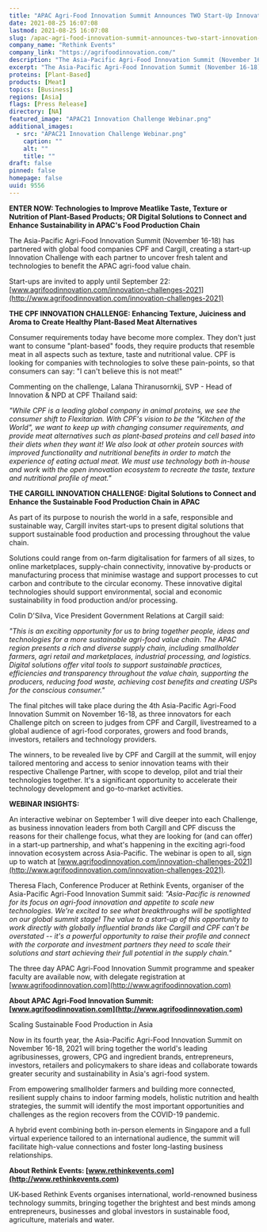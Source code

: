 ```yaml
---
title: "APAC Agri-Food Innovation Summit Announces TWO Start-Up Innovation Challenges, with CPF and Cargill"
date: 2021-08-25 16:07:08
lastmod: 2021-08-25 16:07:08
slug: /apac-agri-food-innovation-summit-announces-two-start-innovation-challenges-cpf-and-cargill
company_name: "Rethink Events"
company_link: "https://agrifoodinnovation.com/"
description: "​​​​​​​The Asia-Pacific Agri-Food Innovation Summit (November 16-18) has partnered with global food companies CPF and Cargill, creating a start-up Innovation Challenge with each partner to uncover fresh talent and technologies to benefit the APAC agri-food value chain."
excerpt: "​​​​​​​The Asia-Pacific Agri-Food Innovation Summit (November 16-18) has partnered with global food companies CPF and Cargill, creating a start-up Innovation Challenge with each partner to uncover fresh talent and technologies to benefit the APAC agri-food value chain."
proteins: [Plant-Based]
products: [Meat]
topics: [Business]
regions: [Asia]
flags: [Press Release]
directory: [NA]
featured_image: "APAC21 Innovation Challenge Webinar.png"
additional_images:
  - src: "APAC21 Innovation Challenge Webinar.png"
    caption: ""
    alt: ""
    title: ""
draft: false
pinned: false
homepage: false
uuid: 9556
---
```

**ENTER NOW: Technologies to Improve Meatlike Taste, Texture or
Nutrition of Plant-Based Products; OR Digital Solutions to Connect and
Enhance Sustainability in APAC's Food Production Chain**

The Asia-Pacific Agri-Food Innovation Summit (November 16-18) has
partnered with global food companies CPF and Cargill, creating a
start-up Innovation Challenge with each partner to uncover fresh talent
and technologies to benefit the APAC agri-food value chain.

Start-ups are invited to apply until September 22:
[www.agrifoodinnovation.com/innovation-challenges-2021](http://www.agrifoodinnovation.com/innovation-challenges-2021)

**THE CPF INNOVATION CHALLENGE: Enhancing Texture, Juiciness and Aroma
to Create Healthy Plant-Based Meat Alternatives**

Consumer requirements today have become more complex. They don't just
want to consume "plant-based" foods, they require products that resemble
meat in all aspects such as texture, taste and nutritional value. CPF is
looking for companies with technologies to solve these pain-points, so
that consumers can say: "I can't believe this is not meat!"

Commenting on the challenge, Lalana Thiranusornkij, SVP - Head of
Innovation & NPD at CPF Thailand said:

*\"While CPF is a leading global company in animal proteins, we see the
consumer shift to Flexitarian. With CPF's vision to be the \"Kitchen of
the World\", we want to keep up with changing consumer requirements, and
provide meat alternatives such as plant-based proteins and cell based
into their diets when they want it! We also look at other protein
sources with improved functionality and nutritional benefits in order to
match the experience of eating actual meat. We must use technology both
in-house and work with the open innovation ecosystem to recreate the
taste, texture and nutritional profile of meat.\"*

**THE CARGILL INNOVATION CHALLENGE: Digital Solutions to Connect and
Enhance the Sustainable Food Production Chain in APAC**

As part of its purpose to nourish the world in a safe, responsible and
sustainable way, Cargill invites start-ups to present digital solutions
that support sustainable food production and processing throughout the
value chain.

Solutions could range from on-farm digitalisation for farmers of all
sizes, to online marketplaces, supply-chain connectivity, innovative
by-products or manufacturing process that minimise wastage and support
processes to cut carbon and contribute to the circular economy. These
innovative digital technologies should support environmental, social and
economic sustainability in food production and/or processing.

Colin D'Silva, Vice President Government Relations at Cargill said:

*\"This is an exciting opportunity for us to bring together people,
ideas and technologies for a more sustainable agri-food value chain. The
APAC region presents a rich and diverse supply chain, including
smallholder farmers, agri retail and marketplaces, industrial
processing, and logistics. Digital solutions offer vital tools to
support sustainable practices, efficiencies and transparency throughout
the value chain, supporting the producers, reducing food waste,
achieving cost benefits and creating USPs for the conscious consumer.\"*

The final pitches will take place during the 4th Asia-Pacific Agri-Food
Innovation Summit on November 16-18, as three innovators for each
Challenge pitch on screen to judges from CPF and Cargill, livestreamed
to a global audience of agri-food corporates, growers and food brands,
investors, retailers and technology providers.

The winners, to be revealed live by CPF and Cargill at the summit, will
enjoy tailored mentoring and access to senior innovation teams with
their respective Challenge Partner, with scope to develop, pilot and
trial their technologies together. It's a significant opportunity to
accelerate their technology development and go-to-market activities.

**WEBINAR INSIGHTS:**

An interactive webinar on September 1 will dive deeper into each
Challenge, as business innovation leaders from both Cargill and CPF
discuss the reasons for their challenge focus, what they are looking for
(and can offer) in a start-up partnership, and what's happening in the
exciting agri-food innovation ecosystem across Asia-Pacific. The webinar
is open to all, sign up to watch at
[www.agrifoodinnovation.com/innovation-challenges-2021](http://www.agrifoodinnovation.com/innovation-challenges-2021).

Theresa Flach, Conference Producer at Rethink Events, organiser of the
Asia-Pacific Agri-Food Innovation Summit said: *"Asia-Pacific is
renowned for its focus on agri-food innovation and appetite to scale new
technologies. We're excited to see what breakthroughs will be
spotlighted on our global summit stage! The value to a start-up of this
opportunity to work directly with globally influential brands like
Cargill and CPF can't be overstated -- it's a powerful opportunity to
raise their profile and connect with the corporate and investment
partners they need to scale their solutions and start achieving their
full potential in the supply chain."*

The three day APAC Agri-Food Innovation Summit programme and speaker
faculty are available now, with delegate registration at
[www.agrifoodinnovation.com](http://www.agrifoodinnovation.com)

**About APAC Agri-Food Innovation Summit:
[www.agrifoodinnovation.com](http://www.agrifoodinnovation.com)**

Scaling Sustainable Food Production in Asia

Now in its fourth year, the Asia-Pacific Agri-Food Innovation Summit on
November 16-18, 2021 will bring together the world's leading
agribusinesses, growers, CPG and ingredient brands, entrepreneurs,
investors, retailers and policymakers to share ideas and collaborate
towards greater security and sustainability in Asia's agri-food system.

From empowering smallholder farmers and building more connected,
resilient supply chains to indoor farming models, holistic nutrition and
health strategies, the summit will identify the most important
opportunities and challenges as the region recovers from the COVID-19
pandemic.

A hybrid event combining both in-person elements in Singapore and a full
virtual experience tailored to an international audience, the summit
will facilitate high-value connections and foster long-lasting business
relationships.

**About Rethink Events:
[www.rethinkevents.com](http://www.rethinkevents.com)**

UK-based Rethink Events organises international, world-renowned business
technology summits, bringing together the brightest and best minds among
entrepreneurs, businesses and global investors in sustainable food,
agriculture, materials and water.
